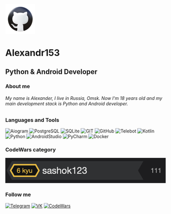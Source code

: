 ![hat](https://github.com/Alexandr153/Alexandr153/blob/main/icons8-github-94.png) 
# Alexandr153

## Python & Android Developer

### About me

###### My name is Alexander, I live in Russia, Omsk. Now I'm 18 years old and my main development stack is Python and Android developer.

### Languages and Tools
![Aiogram](https://img.shieslds.io/badge/-Aiogram-black?style=for-the-badge&logo=telegram)
![PostgreSQL](https://img.shields.io/badge/-PostgreSQL-black?style=for-the-badge&logo=postgresql)
![SQLite](https://img.shields.io/badge/-SQLite-black?style=for-the-badge&logo=Sqlite)
![GIT](https://img.shields.io/badge/-GIT-black?style=for-the-badge&logo=GIT)
![GitHub](https://img.shields.io/badge/-GitHub-black?style=for-the-badge&logo=github)
![Telebot](https://img.shields.io/badge/-Telebot-black?style=for-the-badge&logo=telegram)
![Kotlin](https://img.shields.io/badge/-Kotlin-black?style=for-the-badge&logo=kotlin)
![Python](https://img.shields.io/badge/-Python-black?style=for-the-badge&logo=python)
![AndroidStudio](https://img.shields.io/badge/-Android_Studio-black?style=for-the-badge&logo=androidstudio)
![PyCharm](https://img.shields.io/badge/-PyCharm-black?style=for-the-badge&logo=pycharm)
![Docker](https://img.shields.io/badge/-Docker-black?style=for-the-badge&logo=docker)

### CodeWars category
![codewars](https://github.com/Alexandr153/Alexandr153/blob/main/CodeWars.png)

### Follow me

[![Telegram](https://img.shields.io/badge/-Telegram-black?style=for-the-badge&logo=telegram)](https://t.me/Sashkald)
[![VK](https://img.shields.io/badge/-VK-black?style=for-the-badge&logo=vk)](https://vk.com/nirvanainomsk)
[![CodeWars](https://img.shields.io/badge/-CodeWars-black?style=for-the-badge&logo=codewars)](https://www.codewars.com/users/sashok123)
